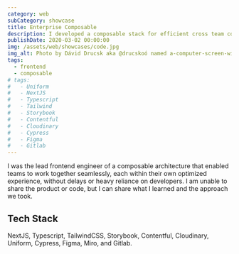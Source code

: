 ```yaml
---
category: web
subCategory: showcase
title: Enterprise Composable
description: I developed a composable stack for efficient cross team collaboration
publishDate: 2020-03-02 00:00:00
img: /assets/web/showcases/code.jpg
img_alt: Photo by Dávid Drucsk aka @drucskoó named a-computer-screen-with-a-bunch-of-text-on-it on Unsplash
tags:
  - frontend
  - composable
# tags:
#   - Uniform
#   - NextJS
#   - Typescript
#   - Tailwind
#   - Storybook
#   - Contentful
#   - Cloudinary
#   - Cypress
#   - Figma
#   - Gitlab
---
```


I was the lead frontend engineer of a composable architecture that enabled teams to work together seamlessly, each within their own optimized experience, without delays or heavy reliance on developers. I am unable to share the product or code, but I can share what I learned and the approach we took.

## Tech Stack

NextJS, Typescript, TailwindCSS, Storybook, Contentful, Cloudinary, Uniform, Cypress, Figma, Miro, and Gitlab.
